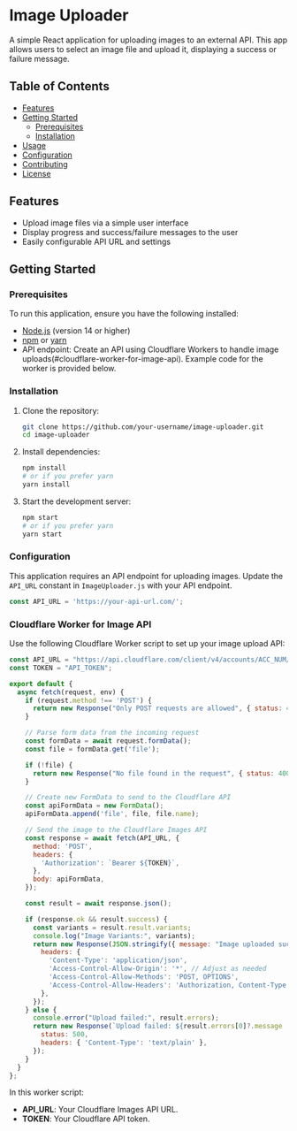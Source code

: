 
# Image Uploader

A simple React application for uploading images to an external API. This app allows users to select an image file and upload it, displaying a success or failure message.

## Table of Contents

- [Features](#features)
- [Getting Started](#getting-started)
  - [Prerequisites](#prerequisites)
  - [Installation](#installation)
- [Usage](#usage)
- [Configuration](#configuration)
- [Contributing](#contributing)
- [License](#license)

## Features

- Upload image files via a simple user interface
- Display progress and success/failure messages to the user
- Easily configurable API URL and settings

## Getting Started

### Prerequisites

To run this application, ensure you have the following installed:

- [Node.js](https://nodejs.org/) (version 14 or higher)
- [npm](https://www.npmjs.com/) or [yarn](https://yarnpkg.com/)
- API endpoint: Create an API using Cloudflare Workers to handle image uploads(#cloudflare-worker-for-image-api). Example code for the worker is provided below.

### Installation

1. Clone the repository:

   ```bash
   git clone https://github.com/your-username/image-uploader.git
   cd image-uploader
   ```

2. Install dependencies:

   ```bash
   npm install
   # or if you prefer yarn
   yarn install
   ```

3. Start the development server:

   ```bash
   npm start
   # or if you prefer yarn
   yarn start
   ```

### Configuration

This application requires an API endpoint for uploading images. Update the `API_URL` constant in `ImageUploader.js` with your API endpoint.

```javascript
const API_URL = 'https://your-api-url.com/';
```

### Cloudflare Worker for Image API

Use the following Cloudflare Worker script to set up your image upload API:

```javascript
const API_URL = "https://api.cloudflare.com/client/v4/accounts/ACC_NUM/images/v1";
const TOKEN = "API_TOKEN";

export default {
  async fetch(request, env) {
    if (request.method !== 'POST') {
      return new Response("Only POST requests are allowed", { status: 405 });
    }

    // Parse form data from the incoming request
    const formData = await request.formData();
    const file = formData.get('file');

    if (!file) {
      return new Response("No file found in the request", { status: 400 });
    }

    // Create new FormData to send to the Cloudflare API
    const apiFormData = new FormData();
    apiFormData.append('file', file, file.name);

    // Send the image to the Cloudflare Images API
    const response = await fetch(API_URL, {
      method: 'POST',
      headers: {
        'Authorization': `Bearer ${TOKEN}`,
      },
      body: apiFormData,
    });

    const result = await response.json();

    if (response.ok && result.success) {
      const variants = result.result.variants;
      console.log("Image Variants:", variants);
      return new Response(JSON.stringify({ message: "Image uploaded successfully!", variants }), {
        headers: {
          'Content-Type': 'application/json',
          'Access-Control-Allow-Origin': '*', // Adjust as needed
          'Access-Control-Allow-Methods': 'POST, OPTIONS',
          'Access-Control-Allow-Headers': 'Authorization, Content-Type',
        },
      });
    } else {
      console.error("Upload failed:", result.errors);
      return new Response(`Upload failed: ${result.errors[0]?.message || "Unknown error"}`, {
        status: 500,
        headers: { 'Content-Type': 'text/plain' },
      });
    }
  }
};
```

In this worker script:
- **API_URL**: Your Cloudflare Images API URL.
- **TOKEN**: Your Cloudflare API token.

